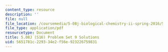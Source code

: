 ```yaml
---
content_type: resource
description: ''
file: null
file_location: /coursemedia/5-08j-biological-chemistry-ii-spring-2016/5651781c229334e2f56e923226759831_MIT5_08jS16ps9_soln.pdf
file_type: application/pdf
resourcetype: Document
title: 5.08J (S16) Problem Set 9 Solutions
uid: 5651781c-2293-34e2-f56e-923226759831
---
```

